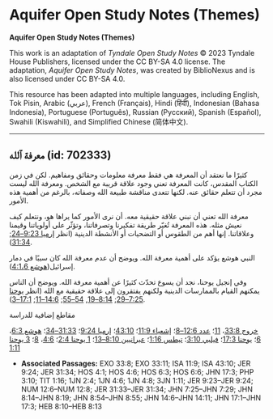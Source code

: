 # Aquifer Open Study Notes (Themes)

**Aquifer Open Study Notes (Themes)**

This work is an adaptation of *Tyndale Open Study Notes* © 2023 Tyndale House Publishers, licensed under the CC BY\-SA 4\.0 license. The adaptation, *Aquifer Open Study Notes*, was created by BiblioNexus and is also licensed under CC BY\-SA 4\.0\.

This resource has been adapted into multiple languages, including English, Tok Pisin, Arabic (عربي), French (Français), Hindi (हिंदी), Indonesian (Bahasa Indonesia), Portuguese (Português), Russian (Русский), Spanish (Español), Swahili (Kiswahili), and Simplified Chinese (简体中文).



--------------------------------

## معرفة ٱلله (id: 702333)

كثيرًا ما نعتقد أن المعرفة هي فقط معرفة معلومات وحقائق ومفاهيم. لكن في زمن الكتاب المقدس، كانت المعرفة تعني وجود علاقة قريبة مع الشخص. ومعرفة الله ليست مجرد أن تتعلم حقائق عنه. لكنها تتعدى مناقشة طبيعة الله وصفاته، بالرغم من أهمية هذه الأمور.

معرفة الله تعني أن نبني علاقة حقيقية معه. أن نرى الأمور كما يراها هو، ونتعلم كيف نعيش مثله. هذه المعرفة تُغيّر طريقة تفكيرنا وتصرفاتنا، وتؤثّر على أولوياتنا وقيمنا وعلاقاتنا. إنها أهم من الطقوس أو التضحيات أو الأنشطة الدينية (انظر [إرميا 9:23–24](https://ref.ly/Jer9:23-Jer9:24); [31:34](https://ref.ly/Jer31:34)).

النبي هوشع يؤكد على أهمية معرفة الله. ويوضح أن عدم معرفة الله كان سببًا في دمار إسرائيل([هوشع 4:1،](https://ref.ly/Hos4:1)[6](https://ref.ly/Hos4:6)).

وفي إنجيل يوحنا، نجد أن يسوع تحدّث كثيرًا عن أهمية معرفة الله. ويوضح أن الناس يمكنهم القيام بالممارسات الدينية ولكنهم يفتقرون إلى علاقة حقيقية مع الله (انظر [يوحنا 7:25–29](https://ref.ly/John7:25-John7:29); [8:14–19](https://ref.ly/John8:14-John8:19), [54–55](https://ref.ly/John8:54-John8:55); [14:6–11](https://ref.ly/John14:6-John14:11); [17:1–3](https://ref.ly/John17:1-John17:3)).

مقاطع إضافية للدراسة

[خروج 33:8](https://ref.ly/Exod33:8)، [11](https://ref.ly/Exod33:11)؛ [عدد 12:6–8](https://ref.ly/Num12:6-Num12:8)؛ [إشعياء 11:9](https://ref.ly/Isa11:9)؛ [43:10](https://ref.ly/Isa43:10)؛ [إرميا 9:24](https://ref.ly/Jer9:24)؛ [31:33–34](https://ref.ly/Jer31:33-Jer31:34)؛ [هوشع 6:3](https://ref.ly/Hos6:3)، [6](https://ref.ly/Hos6:6)؛ [يوحنا 17:3](https://ref.ly/John17:3)؛ [فيلبي 3:10](https://ref.ly/Phil3:10)؛ [تيطس 1:16](https://ref.ly/Titus1:16)؛ [عبرانيين 8:10–13](https://ref.ly/Heb8:10-Heb8:13)؛ [1 يوحنا 2:4](https://ref.ly/1John2:4)؛ [4:6](https://ref.ly/1John4:6)، [8](https://ref.ly/1John4:8)؛ [3 يوحنا 1:11](https://ref.ly/3John1:11)

* **Associated Passages:** EXO 33:8; EXO 33:11; ISA 11:9; ISA 43:10; JER 9:24; JER 31:34; HOS 4:1; HOS 4:6; HOS 6:3; HOS 6:6; JHN 17:3; PHP 3:10; TIT 1:16; 1JN 2:4; 1JN 4:6; 1JN 4:8; 3JN 1:11; JER 9:23–JER 9:24; NUM 12:6–NUM 12:8; JER 31:33–JER 31:34; JHN 7:25–JHN 7:29; JHN 8:14–JHN 8:19; JHN 8:54–JHN 8:55; JHN 14:6–JHN 14:11; JHN 17:1–JHN 17:3; HEB 8:10–HEB 8:13

